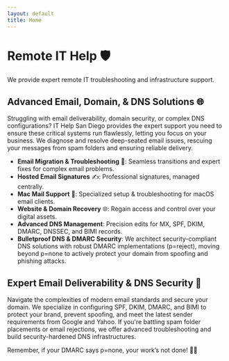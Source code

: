 ```yaml
---
layout: default
title: Home
---
```


# Remote IT Help 🛡️

We provide expert remote IT troubleshooting and infrastructure support.

## Advanced Email, Domain, & DNS Solutions 🌐

Struggling with email deliverability, domain security, or complex DNS configurations? IT Help San Diego provides the expert support you need to ensure these critical systems run flawlessly, letting you focus on your business. We diagnose and resolve deep-seated email issues, rescuing your messages from spam folders and ensuring reliable delivery.

-   **Email Migration & Troubleshooting** 📧: Seamless transitions and expert fixes for complex email problems.
-   **Hosted Email Signatures** ✍️: Professional signatures, managed centrally.
-   **Mac Mail Support** 🍎: Specialized setup & troubleshooting for macOS email clients.
-   **Website & Domain Recovery** 🌐: Regain access and control over your digital assets.
-   **Advanced DNS Management**: Precision edits for MX, SPF, DKIM, DMARC, DNSSEC, and BIMI records.
-   **Bulletproof DNS & DMARC Security**: We architect security-compliant DNS solutions with robust DMARC implementations (p=reject), moving beyond <span class="dmarc-tag">p=none</span> to actively protect your domain from spoofing and phishing attacks.

## Expert Email Deliverability & DNS Security 📧

Navigate the complexities of modern email standards and secure your domain. We specialize in configuring SPF, DKIM, DMARC, and BIMI to protect your brand, prevent spoofing, and meet the latest sender requirements from Google and Yahoo. If you're battling spam folder placements or email rejections, we offer advanced troubleshooting and build security-hardened DNS infrastructures.

Remember, if your DMARC says <span class="dmarc-tag">p=none</span>, your work’s not done! 🧑‍💻
